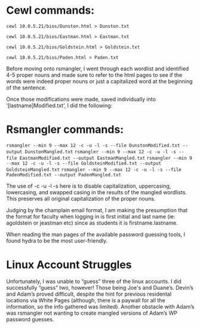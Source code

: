 # Cewl commands:

`cewl 10.0.5.21/bios/Dunston.html > Dunston.txt`

`cewl 10.0.5.21/bios/Eastman.html > Eastman.txt`

`cewl 10.0.5.21/bios/Goldstein.html > Goldstein.txt`

`cewl 10.0.5.21/bios/Paden.html > Paden.txt`


Before moving onto rsmangler, I went through each wordlist and identified 4-5 proper nouns and made sure to refer to the html pages to see if the words were indeed proper nouns or just a capitalized word at the beginning of the sentence. 

Once those modifications were made, saved individually into ‘[lastname]Modified.txt’, I did the following:

# Rsmangler commands:

`rsmangler --min 9 --max 12 -c -u -l -s --file DunstonModified.txt --output DunstonMangled.txt`
`rsmangler --min 9 --max 12 -c -u -l -s --file EastmanModified.txt --output EastmanMangled.txt`
`rsmangler --min 9 --max 12 -c -u -l -s --file GoldsteinModified.txt --output GoldsteinMangled.txt`
`rsmangler --min 9 --max 12 -c -u -l -s --file PadenModified.txt --output PadenMangled.txt`

The use of -c -u -l -s here is to disable capitalization, uppercasing, lowercasing, and swapped casing in the results of the mangled wordlists. This preserves all original capitalization of the proper nouns.

Judging by the champlain email format, I am making the presumption that the format for faculty when logging in is first initial and last name (ie: agoldstein or jeastman etc) since as students it is firstname.lastname.

When reading the man pages of the available password guessing tools, I found hydra to be the most user-friendly.

# Linux Account Struggles
Unfortunately, I was unable to “guess” three of the linux accounts. I did successfully “guess” two, however! Those being Joe's and Duane’s. Devin’s and Adam’s proved difficult, despite the hint for previous residental locations via White Pages (although, there is a paywall for all the information, so the info gathered was limited). Another obstacle with Adam’s was rsmangler not wanting to create mangled versions of Adam’s WP password guesses.
